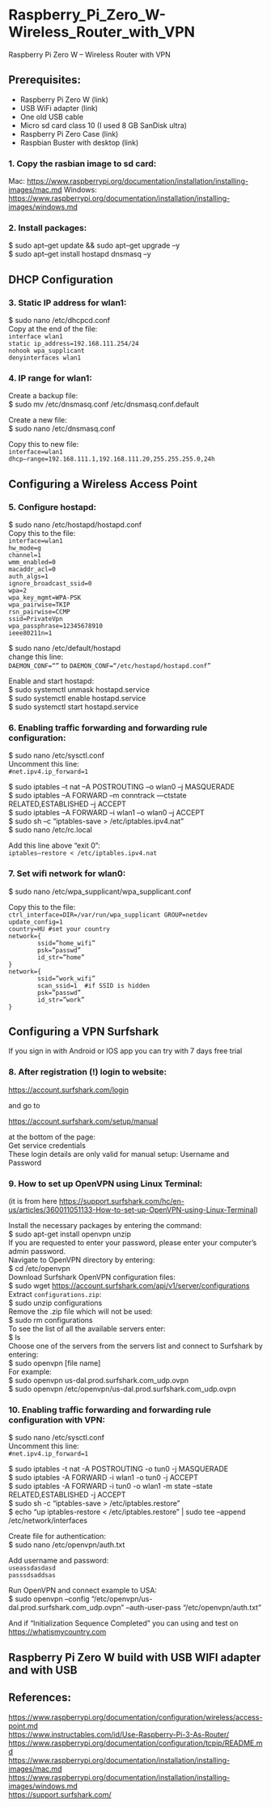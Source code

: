 # Raspberry_Pi_Zero_W-Wireless_Router_with_VPN
Raspberry Pi Zero W – Wireless Router with VPN

## Prerequisites:
- Raspberry Pi Zero W (link) 
- USB WiFi adapter (link) 
- One old USB cable 
- Micro sd card class 10 (I used 8 GB SanDisk ultra) 
- Raspberry Pi Zero Case (link) 
- Raspbian Buster with desktop (link)

### 1. Copy the rasbian image to sd card:

Mac: https://www.raspberrypi.org/documentation/installation/installing-images/mac.md
Windows: https://www.raspberrypi.org/documentation/installation/installing-images/windows.md

### 2. Install packages:

$ sudo apt–get update && sudo apt–get upgrade –y<br>
$ sudo apt–get install hostapd dnsmasq –y<br>

## DHCP Configuration

### 3. Static IP address for wlan1:

$ sudo nano /etc/dhcpcd.conf<br>
Copy at the end of the file:<br>
`interface wlan1`<br>
`static ip_address=192.168.111.254/24`<br>
`nohook wpa_supplicant`<br>
`denyinterfaces wlan1`<br>

### 4. IP range for wlan1:

Create a backup file:<br>
$ sudo mv /etc/dnsmasq.conf /etc/dnsmasq.conf.default<br>

Create a new file:<br>
$ sudo nano /etc/dnsmasq.conf

Copy this to new file:<br>
`interface=wlan1`<br>
`dhcp–range=192.168.111.1,192.168.111.20,255.255.255.0,24h`<br>

## Configuring a Wireless Access Point

### 5. Configure hostapd:

$ sudo nano /etc/hostapd/hostapd.conf<br>
Copy this to the file:<br>
`interface=wlan1`<br>
`hw_mode=g`<br>
`channel=1`<br>
`wmm_enabled=0`<br>
`macaddr_acl=0`<br>
`auth_algs=1`<br>
`ignore_broadcast_ssid=0`<br>
`wpa=2`<br>
`wpa_key_mgmt=WPA-PSK`<br>
`wpa_pairwise=TKIP`<br>
`rsn_pairwise=CCMP`<br>
`ssid=PrivateVpn`<br>
`wpa_passphrase=12345678910`<br>
`ieee80211n=1`<br>

$ sudo nano /etc/default/hostapd<br>
change this line:<br>
`DAEMON_CONF=“”` to `DAEMON_CONF=“/etc/hostapd/hostapd.conf”`<br>

Enable and start hostapd:<br>
$ sudo systemctl unmask hostapd.service<br>
$ sudo systemctl enable hostapd.service<br>
$ sudo systemctl start hostapd.service<br>

### 6. Enabling traffic forwarding and forwarding rule configuration:

$ sudo nano /etc/sysctl.conf<br>
Uncomment this line:<br>
`#net.ipv4.ip_forward=1`<br>

$ sudo iptables –t nat –A POSTROUTING –o wlan0 –j MASQUERADE<br>
$ sudo iptables –A FORWARD –m conntrack —ctstate RELATED,ESTABLISHED –j ACCEPT<br>
$ sudo iptables –A FORWARD –i wlan1 –o wlan0 –j ACCEPT<br>
$ sudo sh –c “iptables-save > /etc/iptables.ipv4.nat”<br>
$ sudo nano /etc/rc.local<br>

Add this line above “exit 0”:<br>
`iptables–restore < /etc/iptables.ipv4.nat`<br>

### 7. Set wifi network for wlan0:

$ sudo nano /etc/wpa_supplicant/wpa_supplicant.conf

Copy this to the file:<br>
`ctrl_interface=DIR=/var/run/wpa_supplicant GROUP=netdev`<br>
`update_config=1`<br>
`country=HU #set your country `<br>
`network={`<br>
`        ssid=”home_wifi”`<br>
`        psk=”passwd”`<br>
`        id_str=”home”`<br>
`}`<br>
`network={`<br>
`        ssid=”work_wifi”`<br>
`        scan_ssid=1  #if SSID is hidden`<br>
`        psk=”passwd”`<br>
`        id_str=”work”`<br>
`}`<br>

## Configuring a VPN Surfshark

If you sign in with Android or IOS app you can try with 7 days free trial

### 8. After registration (!) login to website:

https://account.surfshark.com/login

and go to

https://account.surfshark.com/setup/manual

at the bottom of the page:<br>
Get service credentials<br>
These login details are only valid for manual setup: Username and Password<br>

### 9. How to set up OpenVPN using Linux Terminal:<br>
(it is from here https://support.surfshark.com/hc/en-us/articles/360011051133-How-to-set-up-OpenVPN-using-Linux-Terminal)

Install the necessary packages by entering the command:<br>
$ sudo apt-get install openvpn unzip<br>
  If you are requested to enter your password, please enter your computer’s admin password.<br>
  Navigate to OpenVPN directory by entering:<br>
$ cd /etc/openvpn<br>
  Download Surfshark OpenVPN configuration files:<br>
$ sudo wget https://account.surfshark.com/api/v1/server/configurations<br>
  Extract `configurations.zip`:<br>
$ sudo unzip configurations<br>
  Remove the .zip file which will not be used:<br>
$ sudo rm configurations<br>
  To see the list of all the available servers enter:<br>
$ ls<br>
  Choose one of the servers from the servers list and connect to Surfshark by entering:<br>
$ sudo openvpn [file name]<br>
  For example:<br>
$ sudo openvpn us-dal.prod.surfshark.com_udp.ovpn<br>
$ sudo openvpn /etc/openvpn/us-dal.prod.surfshark.com_udp.ovpn<br>

### 10. Enabling traffic forwarding and forwarding rule configuration with VPN:

$ sudo nano /etc/sysctl.conf<br>
Uncomment this line:<br>
`#net.ipv4.ip_forward=1`<br>

$ sudo iptables -t nat -A POSTROUTING -o tun0 -j MASQUERADE<br>
$ sudo iptables -A FORWARD -i wlan1 -o tun0 -j ACCEPT<br>
$ sudo iptables -A FORWARD -i tun0 -o wlan1 -m state –state RELATED,ESTABLISHED -j ACCEPT<br>
$ sudo sh -c “iptables-save > /etc/iptables.restore” <br>
$ echo “up iptables-restore < /etc/iptables.restore” | sudo tee –append /etc/network/interfaces<br>

Create file for authentication:<br>
$ sudo nano /etc/openvpn/auth.txt

Add username and password:<br>
`useassdasdasd`<br>
`passsdsaddsas`

Run OpenVPN and connect example to USA:<br>
$ sudo openvpn –config “/etc/openvpn/us-dal.prod.surfshark.com_udp.ovpn” –auth-user-pass “/etc/openvpn/auth.txt”

And if “Initialization Sequence Completed” you can using and test on https://whatismycountry.com

## Raspberry Pi Zero W build with USB WIFI adapter and with USB

## References:<br>
https://www.raspberrypi.org/documentation/configuration/wireless/access-point.md<br>
https://www.instructables.com/id/Use-Raspberry-Pi-3-As-Router/<br>
https://www.raspberrypi.org/documentation/configuration/tcpip/README.md<br>
https://www.raspberrypi.org/documentation/installation/installing-images/mac.md<br>
https://www.raspberrypi.org/documentation/installation/installing-images/windows.md<br>
https://support.surfshark.com/



